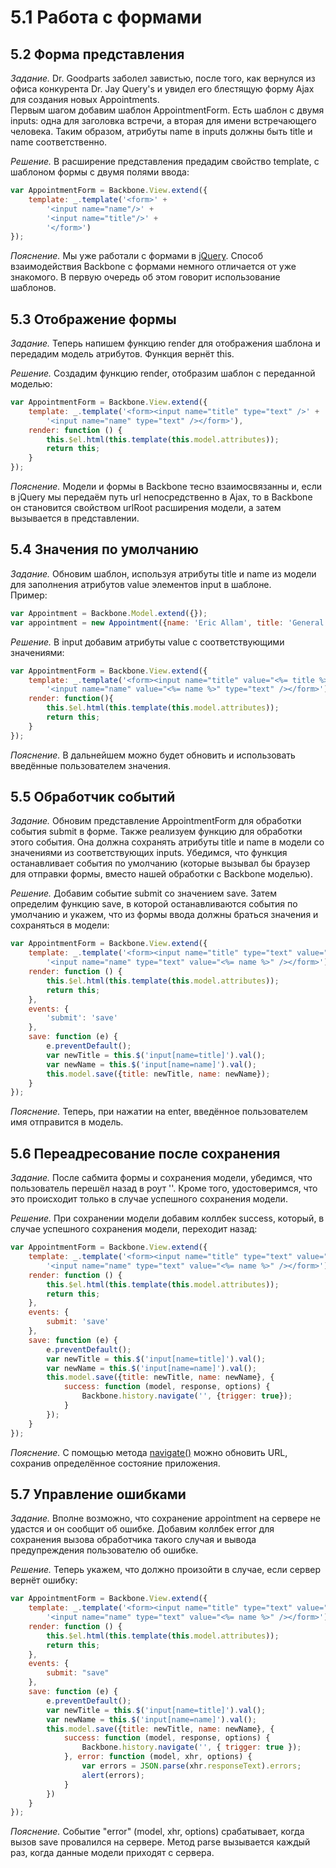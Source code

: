 # 5.1 Работа с формами

## 5.2 Форма представления

_Задание._
Dr. Goodparts заболел завистью, после того, как вернулся из офиса конкурента Dr. Jay Query's и увидел его блестящую форму Ajax для создания новых Appointments.   
Первым шагом добавим шаблон AppointmentForm. Есть шаблон с двумя  inputs: одна для заголовка встречи, а вторая для имени встречающего человека. Таким образом, атрибуты name в inputs должны быть title и name соответственно. 

_Решение._
В расширение представления предадим свойство template, с шаблоном формы с двумя полями ввода:
```javascript
var AppointmentForm = Backbone.View.extend({
    template: _.template('<form>' +
        '<input name="name"/>' +
        '<input name="title"/>' +
        '</form>')
});
```

_Пояснение._
Мы уже работали с формами в [jQuery](https://github.com/Preigile/CodeschoolHints/blob/master/JavaScript/jQuery_The_Return_Flight/3.ajax_with_forms.md). Способ взаимодействия Backbone с формами немного отличается от уже знакомого. В первую очередь об этом говорит использование шаблонов.

## 5.3 Отображение формы

_Задание._
Теперь напишем функцию render для отображения шаблона и передадим модель атрибутов. Функция вернёт this.

_Решение._
Создадим функцию render, отобразим шаблон с переданной моделью:
```javascript
var AppointmentForm = Backbone.View.extend({
    template: _.template('<form><input name="title" type="text" />' +
        '<input name="name" type="text" /></form>'),
    render: function () {
        this.$el.html(this.template(this.model.attributes));
        return this;
    }
});
```

_Пояснение._
Модели и формы в Backbone тесно взаимосвязанны и, если в jQuery мы передаём путь url непосредственно в Ajax, то в Backbone он становится свойством urlRoot расширения модели, а затем вызывается в представлении.

## 5.4 Значения по умолчанию

_Задание._
Обновим шаблон, используя атрибуты title и name из модели для заполнения атрибутов value элементов input в шаблоне.   
Пример:
```javascript
var Appointment = Backbone.Model.extend({});
var appointment = new Appointment({name: 'Eric Allam', title: 'General Cleaning'});
```

_Решение._
В input добавим атрибуты value с соответствующими значениями:
```javascript
var AppointmentForm = Backbone.View.extend({
    template: _.template('<form><input name="title" value="<%= title %>" type="text" />' +
        '<input name="name" value="<%= name %>" type="text" /></form>'),
    render: function(){
        this.$el.html(this.template(this.model.attributes));
        return this;
    }
});
```

_Пояснение._
В дальнейшем можно будет обновить и использовать введённые пользователем значения.

## 5.5 Обработчик событий

_Задание._
Обновим представление AppointmentForm для обработки события submit в форме. Также реализуем функцию для обработки этого события. Она должна сохранять атрибуты title и name в модели со значениями из соответствующих inputs. Убедимся, что функция останавливает события по умолчанию (которые вызывал бы браузер для отправки формы, вместо нашей обработки с Backbone моделью).

_Решение._
Добавим событие submit со значением save. Затем определим функцию save, в которой останавливаются события по умолчанию и укажем, что из формы ввода должны браться значения и сохраняться в модели:
```javascript
var AppointmentForm = Backbone.View.extend({
    template: _.template('<form><input name="title" type="text" value="<%= title %>" />' +
        '<input name="name" type="text" value="<%= name %>" /></form>'),
    render: function () {
        this.$el.html(this.template(this.model.attributes));
        return this;
    },
    events: {
        'submit': 'save'
    },
    save: function (e) {
        e.preventDefault();
        var newTitle = this.$('input[name=title]').val();
        var newName = this.$('input[name=name]').val();
        this.model.save({title: newTitle, name: newName});
    }
});
```

_Пояснение._
Теперь, при нажатии на enter, введённое пользователем имя отправится в модель.

## 5.6 Переадресование после сохранения

_Задание._
После сабмита формы и сохранения модели, убедимся, что пользователь перешёл назад в роут ''. Кроме того, удостоверимся, что это происходит только в случае успешного сохранения модели.

_Решение._
При сохранении модели добавим коллбек success, который, в случае успешного сохранения модели, переходит назад:
```javascript
var AppointmentForm = Backbone.View.extend({
    template: _.template('<form><input name="title" type="text" value="<%= title %>" />' +
        '<input name="name" type="text" value="<%= name %>" /></form>'),
    render: function () {
        this.$el.html(this.template(this.model.attributes));
        return this;
    },
    events: {
        submit: 'save'
    },
    save: function (e) {
        e.preventDefault();
        var newTitle = this.$('input[name=title]').val();
        var newName = this.$('input[name=name]').val();
        this.model.save({title: newTitle, name: newName}, {
            success: function (model, response, options) {
                Backbone.history.navigate('', {trigger: true});
            }
        });
    }
});
```

_Пояснение._
С помощью метода [navigate()](http://backbonejs.ru/#Router-navigate) можно обновить URL, сохранив определённое состояние приложения.

## 5.7 Управление ошибками

_Задание._
Вполне возможно, что сохранение appointment на сервере не удастся и он сообщит об ошибке. Добавим коллбек error для сохранения вызова обработчика такого случая и вывода предупреждения пользователю об ошибке.

_Решение._
Теперь укажем, что должно произойти в случае, если сервер вернёт ошибку:
```javascript
var AppointmentForm = Backbone.View.extend({
    template: _.template('<form><input name="title" type="text" value="<%= title %>" />' +
        '<input name="name" type="text" value="<%= name %>" /></form>'),
    render: function () {
        this.$el.html(this.template(this.model.attributes));
        return this;
    },
    events: {
        submit: "save"
    },
    save: function (e) {
        e.preventDefault();
        var newTitle = this.$('input[name=title]').val();
        var newName = this.$('input[name=name]').val();
        this.model.save({title: newTitle, name: newName}, {
            success: function (model, response, options) {
                Backbone.history.navigate('', { trigger: true });
            }, error: function (model, xhr, options) {
                var errors = JSON.parse(xhr.responseText).errors;
                alert(errors);
            }
        })
    }
});
```

_Пояснение._
Событие "error" (model, xhr, options) срабатывает, когда вызов save провалился на сервере. Метод parse вызывается каждый раз, когда данные модели приходят с сервера. 
